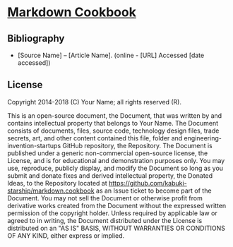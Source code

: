 # [Markdown Cookbook](../readme.md)

## Bibliography

* [Source Name] – [Article Name]. (online - [URL] Accessed [date accessed])

## License

Copyright 2014-2018 (C) Your Name; all rights reserved (R).

This is an open-source document, the Document, that was written by and contains intellectual property that belongs to Your Name. The Document consists of documents, files, source code, technology design files, trade secrets, art, and other content contained this file, folder and engineering-invention-startups GitHub repository, the Repository. The Document is published under a generic non-commercial open-source license, the License, and is for educational and demonstration purposes only. You may use, reproduce, publicly display, and modify the Document so long as you submit and donate fixes and derived intellectual property, the Donated Ideas, to the Repository located at <https://github.com/kabuki-starship/markdown.cookbook> as an Issue ticket to become part of the Document. You may not sell the Document or otherwise profit from derivative works created from the Document without the expressed written permission of the copyright holder. Unless required by applicable law or agreed to in writing, the Document distributed under the License is distributed on an "AS IS" BASIS, WITHOUT WARRANTIES OR CONDITIONS OF ANY KIND, either express or implied.
